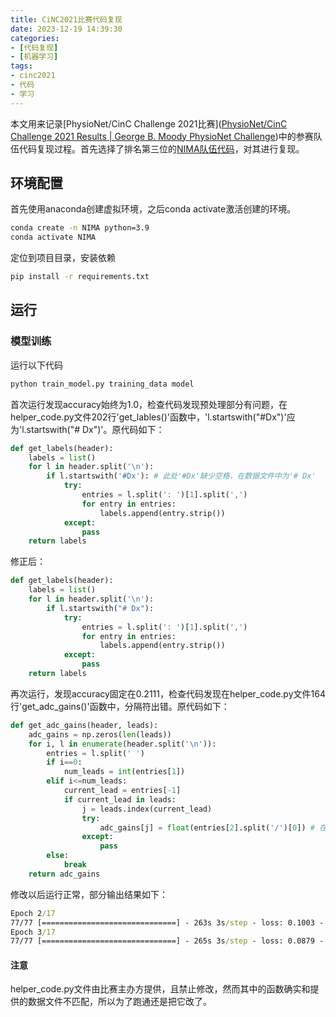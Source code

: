 ```yaml
---
title: CiNC2021比赛代码复现
date: 2023-12-19 14:39:30
categories:
- [代码复现]
- [机器学习]
tags:
- cinc2021
- 代码
- 学习
---
```


本文用来记录[PhysioNet/CinC Challenge 2021比赛]([PhysioNet/CinC Challenge 2021 Results | George B. Moody PhysioNet Challenge](https://moody-challenge.physionet.org/2021/results/))中的参赛队伍代码复现过程。首先选择了排名第三位的[NIMA队伍代码](https://physionet.org/static/published-projects/challenge-2021/1.0.3/sources/NIMA.zip)，对其进行复现。

## 环境配置

首先使用anaconda创建虚拟环境，之后conda activate激活创建的环境。

```cmd
conda create -n NIMA python=3.9
conda activate NIMA
```

定位到项目目录，安装依赖

```cmd
pip install -r requirements.txt
```

## 运行

### 模型训练

运行以下代码

```cmd
python train_model.py training_data model
```

首次运行发现accuracy始终为1.0，检查代码发现预处理部分有问题，在helper_code.py文件202行'get_lables()'函数中，'l.startswith("#Dx")'应为'l.startswith("# Dx")'。原代码如下：

```python
def get_labels(header):
    labels = list()
    for l in header.split('\n'):
        if l.startswith('#Dx'): # 此处'#Dx'缺少空格，在数据文件中为'# Dx'
            try:
                entries = l.split(': ')[1].split(',')
                for entry in entries:
                    labels.append(entry.strip())
            except:
                pass
    return labels
```

修正后：

``` py
def get_labels(header):
    labels = list()
    for l in header.split('\n'):
        if l.startswith("# Dx"):
            try:
                entries = l.split(': ')[1].split(',')
                for entry in entries:
                    labels.append(entry.strip())
            except:
                pass
    return labels
```

再次运行，发现accuracy固定在0.2111，检查代码发现在helper_code.py文件164行'get_adc_gains()'函数中，分隔符出错。原代码如下：

```py
def get_adc_gains(header, leads):
    adc_gains = np.zeros(len(leads))
    for i, l in enumerate(header.split('\n')):
        entries = l.split(' ')
        if i==0:
            num_leads = int(entries[1])
        elif i<=num_leads:
            current_lead = entries[-1]
            if current_lead in leads:
                j = leads.index(current_lead)
                try:
                    adc_gains[j] = float(entries[2].split('/')[0]) # 在数据文件中此处数据格式为'1000.0(0)/mV',需要取'/'前的float数据，但(0)导致读取出错，故将分隔符改为'('
                except:
                    pass
        else:
            break
    return adc_gains
```

修改以后运行正常，部分输出结果如下：

```cmd
Epoch 2/17
77/77 [==============================] - 263s 3s/step - loss: 0.1003 - accuracy: 0.7224 - AUROC: 0.5515 - AUPRC: 0.1923
Epoch 3/17
77/77 [==============================] - 265s 3s/step - loss: 0.0879 - accuracy: 0.7509 - AUROC: 0.5756 - AUPRC: 0.2163
```

#### 注意

helper_code.py文件由比赛主办方提供，且禁止修改，然而其中的函数确实和提供的数据文件不匹配，所以为了跑通还是把它改了。
